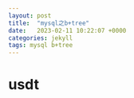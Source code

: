 ```yaml
---
layout: post
title:  "mysql之b+tree"
date:   2023-02-11 10:22:07 +0000
categories: jekyll
tags: mysql b+tree
---
```


# usdt